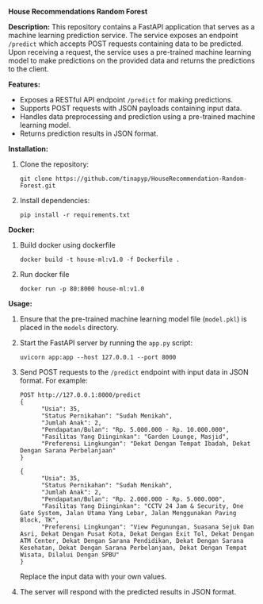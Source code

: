 **House Recommendations Random Forest**

**Description:**
This repository contains a FastAPI application that serves as a machine learning prediction service. The service exposes an endpoint `/predict` which accepts POST requests containing data to be predicted. Upon receiving a request, the service uses a pre-trained machine learning model to make predictions on the provided data and returns the predictions to the client.

**Features:**
- Exposes a RESTful API endpoint `/predict` for making predictions.
- Supports POST requests with JSON payloads containing input data.
- Handles data preprocessing and prediction using a pre-trained machine learning model.
- Returns prediction results in JSON format.

**Installation:**
1. Clone the repository:
   ```
   git clone https://github.com/tinapyp/HouseRecommendation-Random-Forest.git
   ```
2. Install dependencies:
   ```
   pip install -r requirements.txt
   ```

**Docker:**
1. Build docker using dockerfile
   ```
   docker build -t house-ml:v1.0 -f Dockerfile .
   ```
2. Run docker file
   ```
   docker run -p 80:8000 house-ml:v1.0
   ```

**Usage:**
1. Ensure that the pre-trained machine learning model file (`model.pkl`) is placed in the `models` directory.
2. Start the FastAPI server by running the `app.py` script:
   ```
   uvicorn app:app --host 127.0.0.1 --port 8000
   ```
3. Send POST requests to the `/predict` endpoint with input data in JSON format. For example:
   ```
   POST http://127.0.0.1:8000/predict
   {
         "Usia": 35,
         "Status Pernikahan": "Sudah Menikah",
         "Jumlah Anak": 2,
         "Pendapatan/Bulan": "Rp. 5.000.000 - Rp. 10.000.000",
         "Fasilitas Yang Diinginkan": "Garden Lounge, Masjid",
         "Preferensi Lingkungan": "Dekat Dengan Tempat Ibadah, Dekat Dengan Sarana Perbelanjaan"
   }

   {
         "Usia": 35,
         "Status Pernikahan": "Sudah Menikah",
         "Jumlah Anak": 2,
         "Pendapatan/Bulan": "Rp. 2.000.000 - Rp. 5.000.000",
         "Fasilitas Yang Diinginkan": "CCTV 24 Jam & Security, One Gate System, Jalan Utama Yang Lebar, Jalan Menggunakan Paving Block, TK",
         "Preferensi Lingkungan": "View Pegunungan, Suasana Sejuk Dan Asri, Dekat Dengan Pusat Kota, Dekat Dengan Exit Tol, Dekat Dengan ATM Center, Dekat Dengan Sarana Pendidikan, Dekat Dengan Sarana Kesehatan, Dekat Dengan Sarana Perbelanjaan, Dekat Dengan Tempat Wisata, Dilalui Dengan SPBU"
   }
   ```
   Replace the input data with your own values.
   
4. The server will respond with the predicted results in JSON format.